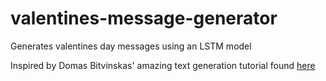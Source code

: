 # valentines-message-generator
Generates valentines day messages using an LSTM model

Inspired by Domas Bitvinskas' amazing text generation tutorial
found [here](https://github.com/closeheat/pytorch-lstm-text-generation-tutorial)
